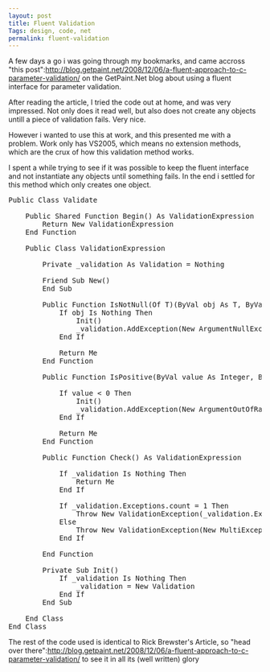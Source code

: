 ```yaml
---
layout: post
title: Fluent Validation
Tags: design, code, net
permalink: fluent-validation
---
```


A few days a go i was going through my bookmarks, and came accross "this post":http://blog.getpaint.net/2008/12/06/a-fluent-approach-to-c-parameter-validation/ on the GetPaint.Net blog about using a fluent interface for parameter validation.

After reading the article, I tried the code out at home, and was very impressed.  Not only does it read well, but also does not create any objects untill a piece of validation fails.  Very nice.

However i wanted to use this at work, and this presented me with a problem.  Work only has VS2005, which means no extension methods, which are the crux of how this validation method works. 

I spent a while trying to see if it was possible to keep the fluent interface and not instantiate any objects until something fails.  In the end i settled for this method which only creates one object.

<pre class="prettyprint lang-vb">
Public Class Validate

    Public Shared Function Begin() As ValidationExpression
        Return New ValidationExpression
    End Function

    Public Class ValidationExpression

        Private _validation As Validation = Nothing

        Friend Sub New()
        End Sub

        Public Function IsNotNull(Of T)(ByVal obj As T, ByVal name As String) As ValidationExpression
            If obj Is Nothing Then
                Init()
                _validation.AddException(New ArgumentNullException(name))
            End If

            Return Me
        End Function

        Public Function IsPositive(ByVal value As Integer, ByVal name As String) As ValidationExpression

            If value < 0 Then
                Init()
                _validation.AddException(New ArgumentOutOfRangeException(name, "must be positive, but was " & value.ToString))
            End If

            Return Me
        End Function

        Public Function Check() As ValidationExpression

            If _validation Is Nothing Then
                Return Me
            End If

            If _validation.Exceptions.count = 1 Then
                Throw New ValidationException(_validation.Exceptions(0))
            Else
                Throw New ValidationException(New MultiException(_validation.Exceptions))
            End If

        End Function

        Private Sub Init()
            If _validation Is Nothing Then
                _validation = New Validation
            End If
        End Sub

    End Class
End Class
</pre>

The rest of the code used is identical to Rick Brewster's Article, so "head over there":http://blog.getpaint.net/2008/12/06/a-fluent-approach-to-c-parameter-validation/ to see it in all its (well written) glory